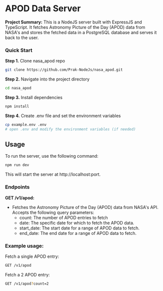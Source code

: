 # APOD Data Server

**Project Summary:** This is a NodeJS server built with ExpressJS and TypeScript. It fetches Astronomy Picture of the Day (APOD) data from NASA's and stores the fetched data in a PostgreSQL database and serves it back to the user.

### Quick Start

**Step 1.**
Clone nasa_apod repo

```bash
git clone https://github.com/Prak-NodeJs/nasa_apod.git
```

**Step 2.**
Navigate into the project directory

```bash
cd nasa_apod
```
**Step 3.**
Install dependencies

```bash
npm install
```

**Step 4.**
Create .env file and set the environment variables

```bash
cp example.env .env
# open .env and modify the environment variables (if needed)
```

## Usage
To run the server, use the following command:

```bash
npm run dev
```
This will start the server at http://localhost:port.

### Endpoints

**GET /v1/apod:**
   - Fetches the Astronomy Picture of the Day (APOD) data from NASA's API.
      Accepts the following query parameters:
      - count: The number of APOD entries to fetch 
      - date: The specific date for which to fetch the APOD data.
      - start_date: The start date for a range of APOD data to fetch.
      - end_date: The end date for a range of APOD data to fetch.

### Example usage:
Fetch a single APOD entry:

```bash
GET /v1/apod
```
Fetch a 2 APOD entry:

```bash
GET /v1/apod?count=2
```